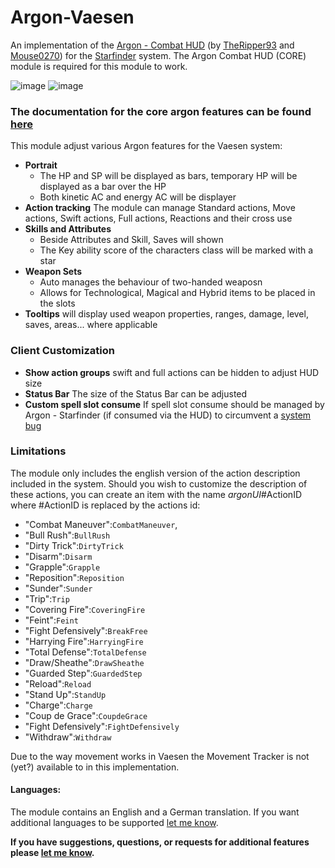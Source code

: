 # Argon-Vaesen
An implementation of the [Argon - Combat HUD](https://foundryvtt.com/packages/enhancedcombathud) (by [TheRipper93](https://theripper93.com/) and [Mouse0270](https://github.com/mouse0270)) for the [Starfinder](https://foundryvtt.com/packages/sfrpg) system. The Argon Combat HUD (CORE) module is required for this module to work.

![image](https://github.com/Saibot393/enhancedcombathud-sfrpg/assets/137942782/07336b27-b42c-43eb-a961-a98e4277e1e8)
![image](https://github.com/Saibot393/enhancedcombathud-sfrpg/assets/137942782/0acea995-f42f-4097-8473-d802ff3ade64)

### The documentation for the core argon features can be found [here](https://api.theripper93.com/modulewiki/enhancedcombathud/free)

This module adjust various Argon features for the Vaesen system:
- **Portrait**
    - The HP and SP will be displayed as bars, temporary HP will be displayed as a bar over the HP
    - Both kinetic AC and energy AC will be displayer
- **Action tracking** The module can manage Standard actions, Move actions, Swift actions, Full actions, Reactions and their cross use
- **Skills and Attributes**
    - Beside Attributes and Skill, Saves will shown
    - The Key ability score of the characters class will be marked with a star
- **Weapon Sets**
    - Auto manages the behaviour of two-handed weaposn
    - Allows for Technological, Magical and Hybrid items to be placed in the slots
- **Tooltips** will display used weapon properties, ranges, damage, level, saves, areas... where applicable

### Client Customization
- **Show action groups** swift and full actions can be hidden to adjust HUD size
- **Status Bar** The size of the Status Bar can be adjusted
- **Custom spell slot consume** If spell slot consume should be managed by Argon - Starfinder (if consumed via the HUD) to circumvent a [system bug](https://github.com/foundryvtt-starfinder/foundryvtt-starfinder/issues/1267)

### Limitations

The module only includes the english version of the action description included in the system. Should you wish to customize the description of these actions, you can create an item with the name _argonUI_#ActionID where #ActionID is replaced by the actions id:
- "Combat Maneuver":`CombatManeuver`,
- "Bull Rush":`BullRush`
- "Dirty Trick":`DirtyTrick`
- "Disarm":`Disarm`
- "Grapple":`Grapple`
- "Reposition":`Reposition`
- "Sunder":`Sunder`
- "Trip":`Trip`
- "Covering Fire":`CoveringFire`
- "Feint":`Feint`
- "Fight Defensively":`BreakFree`
- "Harrying Fire":`HarryingFire`
- "Total Defense":`TotalDefense`
- "Draw/Sheathe":`DrawSheathe`
- "Guarded Step":`GuardedStep`
- "Reload":`Reload`
- "Stand Up":`StandUp`
- "Charge":`Charge`
- "Coup de Grace":`CoupdeGrace`
- "Fight Defensively":`FightDefensively`
- "Withdraw":`Withdraw`

Due to the way movement works in Vaesen the Movement Tracker is not (yet?) available to in this implementation.

#### Languages:

The module contains an English and a German translation. If you want additional languages to be supported [let me know](https://github.com/Saibot393/enhancedcombathud-vaesen/issues).

**If you have suggestions, questions, or requests for additional features please [let me know](https://github.com/Saibot393/enhancedcombathud-vaesen/issues).**
